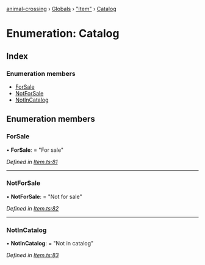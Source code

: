 [animal-crossing](../README.md) › [Globals](../globals.md) › ["Item"](../modules/_item_.md) › [Catalog](_item_.catalog.md)

# Enumeration: Catalog

## Index

### Enumeration members

* [ForSale](_item_.catalog.md#forsale)
* [NotForSale](_item_.catalog.md#notforsale)
* [NotInCatalog](_item_.catalog.md#notincatalog)

## Enumeration members

###  ForSale

• **ForSale**: = "For sale"

*Defined in [Item.ts:81](https://github.com/Norviah/animal-crossing/blob/44de0e0/module/types/Item.ts#L81)*

___

###  NotForSale

• **NotForSale**: = "Not for sale"

*Defined in [Item.ts:82](https://github.com/Norviah/animal-crossing/blob/44de0e0/module/types/Item.ts#L82)*

___

###  NotInCatalog

• **NotInCatalog**: = "Not in catalog"

*Defined in [Item.ts:83](https://github.com/Norviah/animal-crossing/blob/44de0e0/module/types/Item.ts#L83)*
